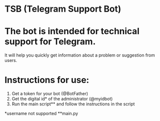 # TSB (Telegram Support Bot)
# The bot is intended for technical support for Telegram.
It will help you quickly get information about a problem or suggestion from users.

# Instructions for use:
1. Get a token for your bot (@BotFather)
2. Get the digital id* of the administrator (@myidbot)
3. Run the main script** and follow the instructions in the script

*username not supported
**main.py
